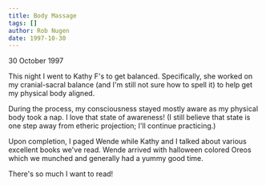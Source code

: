 ```yaml
---
title: Body Massage
tags: []
author: Rob Nugen
date: 1997-10-30
---
```


<p class=date>30 October 1997</p>

<p>
This night I went to Kathy F's to get balanced. Specifically, she worked on my cranial-sacral balance (and I'm still not sure how to spell it) to help get my physical body aligned.
<p>
During the process, my consciousness stayed mostly aware as my physical body took a nap. I love that state of awareness! (I still believe that state is one step away from etheric projection; I'll continue practicing.)
<p>
Upon completion, I paged Wende while Kathy and I talked about various excellent books we've read. Wende arrived with halloween colored Oreos which we munched and generally had a yummy good time.
<p>
There's so much I want to read!

<p>

